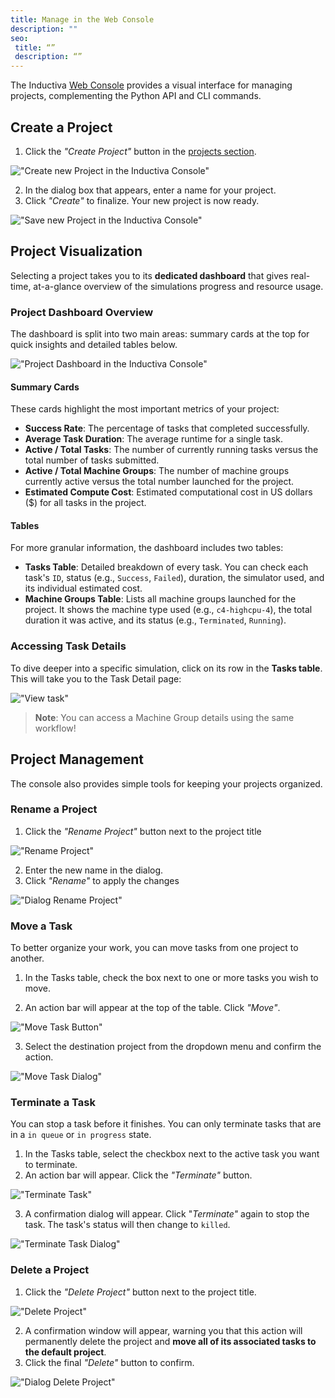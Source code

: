 ```yaml
---
title: Manage in the Web Console
description: ""
seo:
 title: “”
 description: “”
---
```


The Inductiva [Web Console](https://console.inductiva.ai/dashboard) provides a visual interface for managing projects, complementing the Python API and CLI commands.

## Create a Project

1. Click the _"Create Project"_ button in the [projects section](https://console.inductiva.ai/projects).

!["Create new Project in the Inductiva Console"](projects/create_project.png)

2. In the dialog box that appears, enter a name for your project.
3. Click _"Create"_ to finalize. Your new project is now ready.

!["Save new Project in the Inductiva Console"](projects/pop-up-box-create-project.png)

## Project Visualization
Selecting a project takes you to its **dedicated dashboard** that gives real-time, at-a-glance overview of the simulations progress and resource usage.

### Project Dashboard Overview
The dashboard is split into two main areas: summary cards at the top for quick insights and detailed tables below.

!["Project Dashboard in the Inductiva Console"](projects/project_dashboard.png)

#### Summary Cards

These cards highlight the most important metrics of your project:

- **Success Rate**: The percentage of tasks that completed successfully.
- **Average Task Duration**: The average runtime for a single task.
- **Active / Total Tasks**: The number of currently running tasks versus the total number of tasks submitted.
- **Active / Total Machine Groups**: The number of machine groups currently active versus the total number launched for the project.
- **Estimated Compute Cost**: Estimated computational cost in US dollars ($) for all tasks in the project.

#### Tables

For more granular information, the dashboard includes two tables:
- **Tasks Table**: Detailed breakdown of every task. You can check each task's `ID`, status (e.g., `Success`, `Failed`), duration, the simulator used, and its individual estimated cost.
- **Machine Groups Table**: Lists all machine groups launched for the project. It shows the machine type used (e.g., `c4-highcpu-4`), the total duration it was active, and its status (e.g., `Terminated`, `Running`).

### Accessing Task Details

To dive deeper into a specific simulation, click on its row in the **Tasks table**. This will take you to the Task Detail page:

!["View task"](projects/view-task.gif)

> **Note**: You can access a Machine Group details using the same workflow!

## Project Management
The console also provides simple tools for keeping your projects organized.

### Rename a Project
1. Click the _"Rename Project"_ button next to the project title

!["Rename Project"](projects/rename_project.png)

2. Enter the new name in the dialog.
3. Click _"Rename"_ to apply the changes

!["Dialog Rename Project"](projects/dialog_rename_project.png)

### Move a Task
To better organize your work, you can move tasks from one project to another.

1. In the Tasks table, check the box next to one or more tasks you wish to move.

2. An action bar will appear at the top of the table. Click _"Move"_.

!["Move Task Button"](projects/move-task-button.png)

3. Select the destination project from the dropdown menu and confirm the action.

!["Move Task Dialog"](projects/move-task-dialog.gif)

### Terminate a Task
You can stop a task before it finishes. You can only terminate tasks that are in a `in queue` or `in progress` state.

1. In the Tasks table, select the checkbox next to the active task you want to terminate.
2. An action bar will appear. Click the _"Terminate"_ button.

!["Terminate Task"](projects/terminate-task.png)

3. A confirmation dialog will appear. Click "_Terminate"_ again to stop the task. The task's status will then change to `killed`.

!["Terminate Task Dialog"](projects/terminate-task-dialog.png)

### Delete a Project
1. Click the _"Delete Project"_ button next to the project title.

!["Delete Project"](projects/delete_project.png)

2. A confirmation window will appear, warning you that this action will permanently delete the project and **move all of its associated tasks to the default project**.
3. Click the final _"Delete"_ button to confirm.

!["Dialog Delete Project"](projects/dialog_delete_project.png)